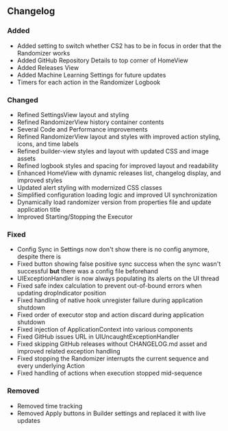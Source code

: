 ## Changelog

### Added

- Added setting to switch whether CS2 has to be in focus in order that the Randomizer works
- Added GitHub Repository Details to top corner of HomeView
- Added Releases View
- Added Machine Learning Settings for future updates
- Timers for each action in the Randomizer Logbook

### Changed

- Refined SettingsView layout and styling
- Refined RandomizerView history container contents
- Several Code and Performance improvements
- Refined RandomizerView layout and styles with improved action styling, icons, and time labels
- Refined builder-view styles and layout with updated CSS and image assets
- Refined logbook styles and spacing for improved layout and readability
- Enhanced HomeView with dynamic releases list, changelog display, and improved styles
- Updated alert styling with modernized CSS classes
- Simplified configuration loading logic and improved UI synchronization
- Dynamically load randomizer version from properties file and update application title
- Improved Starting/Stopping the Executor

### Fixed

- Config Sync in Settings now don't show there is no config anymore, despite there is
- Fixed button showing false positive sync success when the sync wasn't successful **but** there was a config file
  beforehand
- UIExceptionHandler is now always populating its alerts on the UI thread
- Fixed safe index calculation to prevent out-of-bound errors when updating dropIndicator position
- Fixed handling of native hook unregister failure during application shutdown
- Fixed order of executor stop and action discard during application shutdown
- Fixed injection of ApplicationContext into various components
- Fixed GitHub issues URL in UIUncaughtExceptionHandler
- Fixed skipping GitHub releases without CHANGELOG.md asset and improved related exception handling
- Fixed stopping the Randomizer interrupts the current sequence and every underlying Action
- Fixed handling of actions when execution stopped mid-sequence

### Removed

- Removed time tracking
- Removed Apply buttons in Builder settings and replaced it with live updates
